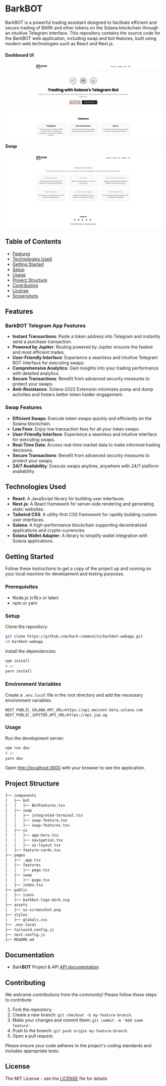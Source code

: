 # BarkBOT

BarkBOT is a powerful trading assistant designed to facilitate efficient and secure trading of BARK and other tokens on the Solana blockchain through an intuitive Telegram interface. This repository contains the source code for the BarkBOT web application, including swap and bot features, built using modern web technologies such as React and Next.js.

#### Dashboard UI

![BarkBOT UI](./assets/ui-screenshot.png)

#### Swap
![Swap](./assets/swap-feature-screenshot.png)

## Table of Contents

- [Features](#features)
- [Technologies Used](#technologies-used)
- [Getting Started](#getting-started)
- [Setup](#setup)
- [Usage](#usage)
- [Project Structure](#project-structure)
- [Contributing](#contributing)
- [License](#license)
- [Screenshots](#screenshots)

## Features

### BarkBOT Telegram App Features

- **Instant Transactions**: Paste a token address into Telegram and instantly send a purchase transaction.
- **Powered by Jupiter**: Routing powered by Jupiter ensures the fastest and most efficient trades.
- **User-Friendly Interface**: Experience a seamless and intuitive Telegram BOT interface for executing swaps.
- **Comprehensive Analytics**: Gain insights into your trading performance with detailed analytics.
- **Secure Transactions**: Benefit from advanced security measures to protect your swaps.
- **Anti-Resistance**: Solana-2022 Extension minimizes pump and dump activities and fosters better token holder engagement.

### Swap Features

- **Efficient Swaps**: Execute token swaps quickly and efficiently on the Solana blockchain.
- **Low Fees**: Enjoy low transaction fees for all your token swaps.
- **User-Friendly Interface**: Experience a seamless and intuitive interface for executing swaps.
- **Real-Time Data**: Access real-time market data to make informed trading decisions.
- **Secure Transactions**: Benefit from advanced security measures to protect your swaps.
- **24/7 Availability**: Execute swaps anytime, anywhere with 24/7 platform availability.

## Technologies Used

- **React**: A JavaScript library for building user interfaces.
- **Next.js**: A React framework for server-side rendering and generating static websites.
- **Tailwind CSS**: A utility-first CSS framework for rapidly building custom user interfaces.
- **Solana**: A high-performance blockchain supporting decentralized applications and crypto-currencies.
- **Solana Wallet Adapter**: A library to simplify wallet integration with Solana applications.

## Getting Started

Follow these instructions to get a copy of the project up and running on your local machine for development and testing purposes.

### Prerequisites

- Node.js (v18.x or later)
- npm or yarn

### Setup

Clone the repository:

```bash
git clone https://github.com/bark-communitu/barkbot-webapp.git
cd barkbot-webapp
```

Install the dependencies:

```bash
npm install
# or
yarn install
```

### Environment Variables

Create a `.env.local` file in the root directory and add the necessary environment variables:

```env
NEXT_PUBLIC_SOLANA_RPC_URL=https://api.mainnet-beta.solana.com
NEXT_PUBLIC_JUPITER_API_URL=https://api.jup.ag
```

### Usage

Run the development server:

```bash
npm run dev
# or
yarn dev
```

Open [http://localhost:3000](http://localhost:3000) with your browser to see the application.

## Project Structure

```plaintext
├── components
│   ├── bot
│   │   ├── BotFeatures.tsx
│   ├── swap
│   │   ├── integrated-terminal.tsx
│   │   ├── swap-feature.tsx
│   │   ├── swap-features.tsx
│   ├── ui
│   │   ├── app-hero.tsx
│   │   ├── navigation.tsx
│   │   ├── ui-layout.tsx
│   ├── feature-cards.tsx
├── pages
│   ├── _app.tsx
│   ├── features
│   │   ├── page.tsx
│   ├── swap
│   │   ├── page.tsx
│   ├── index.tsx
├── public
│   ├── icons
│   ├── barkbot-logo-dark.svg
├── assets
│   ├── ui-screenshot.png
├── styles
│   ├── globals.css
├── .env.local
├── tailwind.config.js
├── next.config.js
├── README.md
```
## Documentation

- Bark**BOT** Project & API [API documentation](https://bark-protocol-1.gitbook.io/barkbot-or-telegram-solana-token-trading-bot/)

## Contributing

We welcome contributions from the community! Please follow these steps to contribute:

1. Fork the repository.
2. Create a new branch: `git checkout -b my-feature-branch`.
3. Make your changes and commit them: `git commit -m 'Add some feature'`.
4. Push to the branch: `git push origin my-feature-branch`.
5. Open a pull request.

Please ensure your code adheres to the project's coding standards and includes appropriate tests.

## License

The MIT License - see the [LICENSE](LICENSE) file for details